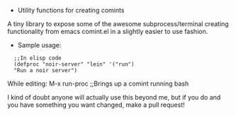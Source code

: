 * Utility functions for creating comints

A tiny library to expose some of the awesome subprocess/terminal creating functionality
from emacs comint.el in a slightly easier to use fashion. 

* Sample usage:
```elisp
  ;;In elisp code
  (defproc "noir-server" "lein" '("run")
  "Run a noir server")
  ```
  
While editing:
  M-x run-proc    ;;Brings up a comint running bash
  
  
I kind of doubt anyone will actually use this beyond me, but if you do and you have something you want changed, make a pull request!
